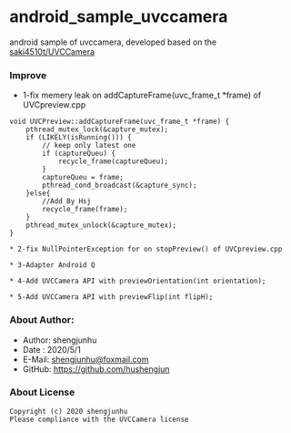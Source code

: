 # android_sample_uvccamera
android sample of uvccamera,
developed based on the [saki4510t/UVCCamera](https://github.com/saki4510t/UVCCamera)

### Improve
* 1-fix memery leak on addCaptureFrame(uvc_frame_t *frame) of UVCpreview.cpp
```
void UVCPreview::addCaptureFrame(uvc_frame_t *frame) {
	pthread_mutex_lock(&capture_mutex);
	if (LIKELY(isRunning())) {
		// keep only latest one
		if (captureQueu) {
			recycle_frame(captureQueu);
		}
		captureQueu = frame;
		pthread_cond_broadcast(&capture_sync);
	}else{
	    //Add By Hsj
	    recycle_frame(frame);
	}
	pthread_mutex_unlock(&capture_mutex);
}

* 2-fix NullPointerException for on stopPreview() of UVCpreview.cpp

* 3-Adapter Android Q

* 4-Add UVCCamera API with previewOrientation(int orientation);

* 5-Add UVCCamera API with previewFlip(int flipH);

```

### About Author:
* Author: shengjunhu
* Date  : 2020/5/1
* E-Mail: shengjunhu@foxmail.com
* GitHub: https://github.com/hushengjun

### About License
```
Copyright (c) 2020 shengjunhu
Please compliance with the UVCCamera license
```
